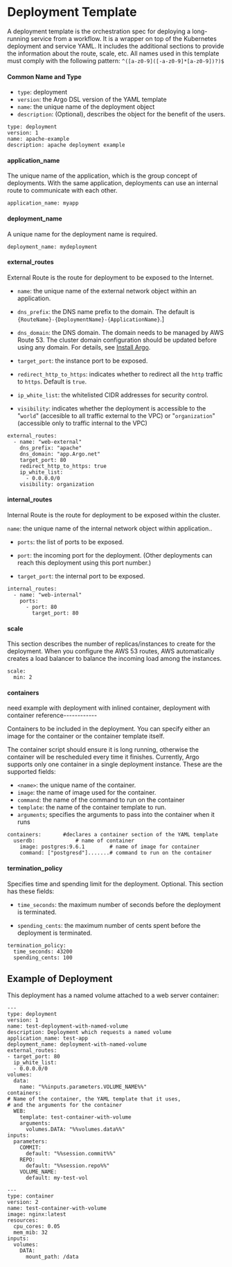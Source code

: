 # Deployment Template

A deployment template is the orchestration spec for deploying a long-running service from a workflow. It is a wrapper on top of the Kubernetes deployment and service YAML. It includes the additional sections to provide the information about the route, scale, etc. All names used in this template must comply with the following pattern: `^([a-z0-9]([-a-z0-9]*[a-z0-9])?)$`

#### Common Name and Type

*   `type`: deployment
*   `version`: the Argo DSL version of the YAML template
*   `name`: the unique name of the deployment object
*   `description`: (Optional), describes the object for the benefit of the users.

```
type: deployment
version: 1
name: apache-example
description: apache deployment example
```

#### application_name

The unique name of the application, which is the group concept of deployments. With the same application, deployments can use an internal route to communicate with each other.

```
application_name: myapp
```

#### deployment_name

A unique name for the deployment name is required.

```
deployment_name: mydeployment
```

#### external_routes

External Route is the route for deployment to be exposed to the Internet.

*   `name`: the unique name of the external network object within an application.

*   `dns_prefix`: the DNS name prefix to the domain. The default is `{RouteName}-{DeploymentName}-{ApplicationName}`.]

*   `dns_domain`: the DNS domain. The domain needs to be managed by AWS Route 53\. The cluster domain configuration should be updated before using any domain. For details, see [Install Argo](#/docs;doc=%2Fquickstart%2Fintro_argo_quick_start.md).

*   `target_port`: the instance port to be exposed.

*   `redirect_http_to_https`: indicates whether to redirect all the `http` traffic to `https`. Default is `true`.

*   `ip_white_list`: the whitelisted CIDR addresses for security control.
*   `visibility`: indicates whether the deployment is accessible to the "`world`" (accesible to all traffic external to the VPC) or "`organization`" (accessible only to traffic internal to the VPC)

```
external_routes:
  - name: "web-external"
    dns_prefix: "apache"
    dns_domain: "app.Argo.net"
    target_port: 80
    redirect_http_to_https: true
    ip_white_list:
      - 0.0.0.0/0
    visibility: organization
```

#### internal_routes

Internal Route is the route for deployment to be exposed within the cluster.

`name`: the unique name of the internal network object within application..

*   `ports`: the list of ports to be exposed.

*   `port`: the incoming port for the deployment. (Other deployments can reach this deployment using this port number.)

*   `target_port`: the internal port to be exposed.

```
internal_routes:
  - name: "web-internal"
    ports:
      - port: 80
        target_port: 80
```

#### scale

This section describes the number of replicas/instances to create for the deployment. When you configure the AWS 53 routes, AWS automatically creates a load balancer to balance the incoming load among the instances.  

```
scale:
  min: 2
```

#### containers

need example with deployment with inlined container, deployment with container reference------------

Containers to be included in the deployment. You can specify either an image for the container or the container template itself.

The container script should ensure it is long running, otherwise the container will be rescheduled every time it finishes. Currently, Argo supports only one container in a single deployment instance. These are the supported fields:

*   `<name>`: the unique name of the container.
*   `image`: the name of image used for the container.
*   `command`: the name of the command to run on the container
*   `template`: the name of the container template to run.
*   `arguments`; specifies the arguments to pass into the container when it runs

```
containers:       #declares a container section of the YAML template
  userdb:             # name of container
    image: postgres:9.6.1        # name of image for container
    command: ["postgresd"].......# command to run on the container
```

#### termination_policy

Specifies time and spending limit for the deployment. Optional. This section has these fields:

*   `time_seconds`: the maximum number of seconds before the deployment is terminated.

*   `spending_cents`: the maximum number of cents spent before the deployment is terminated.


```
termination_policy:
  time_seconds: 43200
  spending_cents: 100
```

## Example of Deployment

This deployment has a named volume attached to a web server container:

```
---
type: deployment
version: 1
name: test-deployment-with-named-volume
description: Deployment which requests a named volume
application_name: test-app
deployment_name: deployment-with-named-volume
external_routes:
- target_port: 80
  ip_white_list:
  - 0.0.0.0/0
volumes:
  data:
    name: "%%inputs.parameters.VOLUME_NAME%%"
containers:
# Name of the container, the YAML template that it uses,
# and the arguments for the container
  WEB:
    template: test-container-with-volume
    arguments:
      volumes.DATA: "%%volumes.data%%"
inputs:
  parameters:
    COMMIT:
      default: "%%session.commit%%"
    REPO:
      default: "%%session.repo%%"
    VOLUME_NAME:
      default: my-test-vol

---
type: container
version: 2
name: test-container-with-volume
image: nginx:latest
resources:
  cpu_cores: 0.05
  mem_mib: 32
inputs:
  volumes:
    DATA:
      mount_path: /data
```